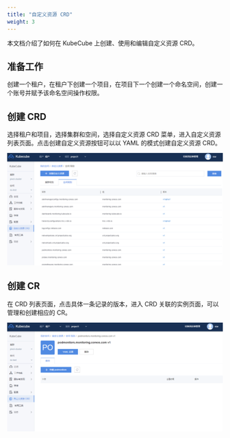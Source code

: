 ```yaml
---
title: "自定义资源 CRD"
weight: 3
---
```


本文档介绍了如何在 KubeCube 上创建、使用和编辑自定义资源 CRD。

## 准备工作

创建一个租户，在租户下创建一个项目，在项目下一个创建一个命名空间，创建一个账号并赋予该命名空间操作权限。

## 创建 CRD

选择租户和项目，选择集群和空间，选择自定义资源 CRD 菜单，进入自定义资源列表页面。点击创建自定义资源按钮可以以 YAML 的模式创建自定义资源 CRD。

![manage](/imgs/产品使用指南/K8s资源管理/其他/自定义资源CRD/manage.png)

## 创建 CR

在 CRD 列表页面，点击具体一条记录的版本，进入 CRD 关联的实例页面，可以管理和创建相应的 CR。

![creatercr](/imgs/产品使用指南/K8s资源管理/其他/自定义资源CRD/createcr.png)

 



